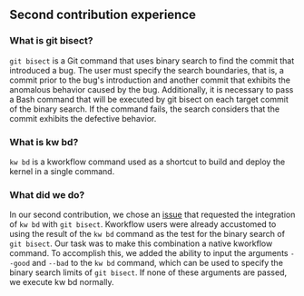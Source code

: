 ## Second contribution experience

### What is git bisect?

`git bisect` is a Git command that uses binary search to find the commit that introduced a bug. The user must specify the search boundaries, that is, a commit prior to the bug's introduction and another commit that exhibits the anomalous behavior caused by the bug. Additionally, it is necessary to pass a Bash command that will be executed by git bisect on each target commit of the binary search. If the command fails, the search considers that the commit exhibits the defective behavior.

### What is kw bd?

`kw bd` is a kworkflow command used as a shortcut to build and deploy the kernel in a single command.

### What did we do?

In our second contribution, we chose an [issue](https://github.com/kworkflow/kworkflow/issues/664) that requested the integration of `kw bd` with `git bisect`. Kworkflow users were already accustomed to using the result of the `kw bd` command as the test for the binary search of `git bisect`. Our task was to make this combination a native kworkflow command. To accomplish this, we added the ability to input the arguments `--good` and `--bad` to the `kw bd` command, which can be used to specify the binary search limits of `git bisect`. If none of these arguments are passed, we execute kw bd normally.
